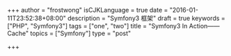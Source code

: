 +++
author = "frostwong"
isCJKLanguage = true
date = "2016-01-11T23:52:38+08:00"
description = "Symfony3 框架"
draft = true
keywords = ["PHP", "Symfony3"]
tags = ["one", "two"]
title = "Symfony3 In Action——Cache"
topics = ["Symfony"]
type = "post"

+++

